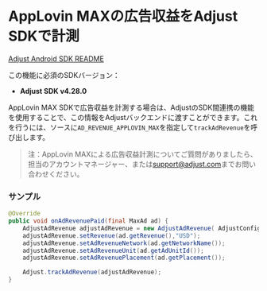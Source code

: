 # AppLovin MAXの広告収益をAdjust SDKで計測

[Adjust Android SDK README][android-readme]

この機能に必須のSDKバージョン：

- **Adjust SDK v4.28.0**

AppLovin MAX SDKで広告収益を計測する場合は、AdjustのSDK間連携の機能を使用することで、この情報をAdjustバックエンドに渡すことができます。これを行うには、ソースに`AD_REVENUE_APPLOVIN_MAX`を指定して`trackAdRevenue`を呼び出します。

> 注：AppLovin MAXによる広告収益計測についてご質問がありましたら、担当のアカウントマネージャー、または[support@adjust.com](mailto:support@adjust.com)までお問い合わせください。

### サンプル

```java
@Override
public void onAdRevenuePaid(final MaxAd ad) {
    AdjustAdRevenue adjustAdRevenue = new AdjustAdRevenue( AdjustConfig.AD_REVENUE_APPLOVIN_MAX);
    adjustAdRevenue.setRevenue(ad.getRevenue(),"USD");
    adjustAdRevenue.setAdRevenueNetwork(ad.getNetworkName());
    adjustAdRevenue.setAdRevenueUnit(ad.getAdUnitId());
    adjustAdRevenue.setAdRevenuePlacement(ad.getPlacement());

    Adjust.trackAdRevenue(adjustAdRevenue);
}

```

[android-readme]:    https://github.com/adjust/android_sdk/blob/master/doc/japanese/README.md
